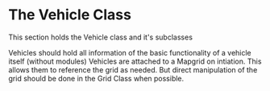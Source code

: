 # The Vehicle Class

This section holds the Vehicle class and it's subclasses

Vehicles should hold all information of the basic functionality of a vehicle itself (without modules)
Vehicles are attached to a Mapgrid on intiation. This allows them to reference the grid as needed. But direct manipulation of the grid should be done in the Grid Class when possible.
